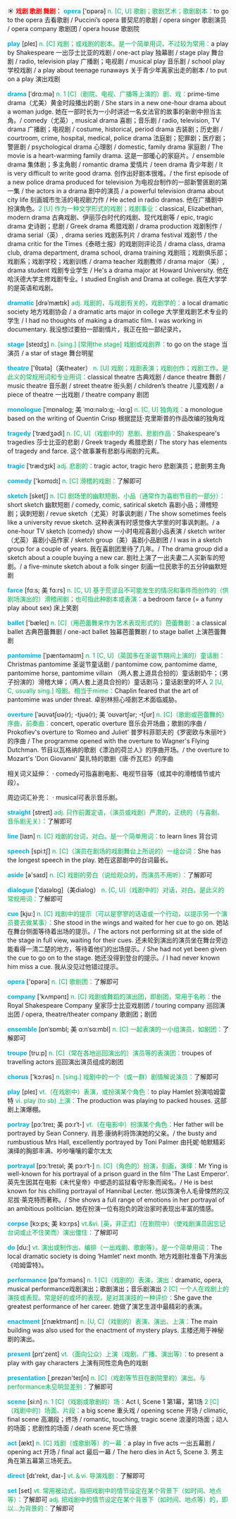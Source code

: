☀ <font color="red">**戏剧 歌剧 舞剧：**</font>
<font color="sky blue">**opera**</font> ['ɒpərə] 
<font color="#00b050">n. [C, U] 歌剧；歌剧艺术；歌剧剧本：</font>to go to the opera 去看歌剧 / Puccini’s opera 普契尼的歌剧 / opera singer 歌剧演员 / opera company 歌剧团 / opera house 歌剧院

<font color="sky blue">**play**</font> [pleɪ] 
<font color="#00b050">n. [C] 戏剧；或戏剧的剧本。是一个简单用词，不过较为常用：</font>a play by Shakespeare 一出莎士比亚的戏剧 / one-act play 独幕剧 / stage play 舞台剧 / radio, television play 广播剧；电视剧 / musical play 音乐剧 / school play 学校戏剧 / a play about teenage runaways 关于青少年离家出走的剧本 / to put on a play 演出戏剧
           
<font color="sky blue">**drama**</font> [ˈdrɑ:mə]
<font color="#00b050">n. 1 [C]（剧院、电视、广播等上演的）剧、戏：</font>prime-time drama（尤美）黄金时段播出的剧 / She stars in a new one-hour drama about a woman judge. 她在一部时长为一小时讲述一名女法官的故事的新剧中担当主角。/ comedy（尤英）, musical drama 喜剧；音乐剧 / radio, television, TV drama 广播剧；电视剧 / costume, historical, period drama 古装剧；历史剧 / courtroom, crime, hospital, medical, police drama 法庭剧；犯罪剧；医疗剧；警匪剧 / psychological drama 心理剧 / domestic, family drama 家庭剧 / The movie is a heart-warming family drama. 这是一部暖心的家庭片。/ ensemble drama 集体剧；多主角剧 / romantic drama 爱情片 / teen drama 青少年剧 / It is very difficult to write good drama. 创作出好剧本很难。/ the first episode of a new police drama produced for television 为电视台制作的一部新警匪剧的第一集 / the actors in a drama 剧中的演员 / a powerful television drama about city life 刻画城市生活的电视剧力作 / He acted in radio dramas. 他在广播剧中扮演角色。<font color="#00b050">2 [U] 作为一种文学形式的戏剧；戏剧事业：</font>classical, Elizabethan, modern drama 古典戏剧、伊丽莎白时代的戏剧、现代戏剧等 / epic, tragic drama 史诗剧；悲剧 / Greek drama 希腊戏剧 / drama production 戏剧制作 / drama serial（英）, drama series 戏剧系列片 / drama festival 戏剧节 / the drama critic for the Times《泰晤士报》的戏剧则评论员 / drama class, drama club, drama department, drama school, drama training 戏剧班；戏剧俱乐部；戏剧系；戏剧学校；戏剧训练 / drama teacher 戏剧教师 / drama major（美）, drama student 戏剧专业学生 / He's a drama major at Howard University. 他在哈沃德大学主修戏剧专业。I studied English and Drama at college. 我在大学学的是英语和戏剧。
     
<font color="sky blue">**dramatic**</font> [drəˈmætɪk]
<font color="#00b050">adj. 戏剧的，与戏剧有关的，戏剧学的：</font>a local dramatic society 地方戏剧协会 / a dramatic arts major in college 大学里戏剧艺术专业的学生 / I had no thoughts of making a dramatic film. I was working in documentary. 我没想过要拍一部剧情片，我正在拍一部纪录片。

<font color="sky blue">**stage**</font> [steɪdӡ] 
<font color="#00b050">n. [sing.] [常用the stage] 戏剧或戏剧界：</font>to go on the stage 当演员 / a star of stage 舞台明星

<font color="sky blue">**theatre**</font> ['θɪətə]（美theater）
<font color="#00b050">n. [U] 戏剧；戏剧表演；戏剧创作；戏剧工作。是此义的常规用词和专业用词：</font>classical theatre 古典戏剧 / dance theatre 舞剧 / music theatre 音乐剧 / street theatre 街头剧 / children’s theatre 儿童戏剧 / a piece of theatre 一出戏剧 / theatre company 剧团
                      
<font color="sky blue">**monologue**</font> [ˈmɒnəlɒg; 美 ˈmɑ:nəlɔ:g; -lɑ:g]
<font color="#00b050">n. [C, U] 独角戏：</font>a monologue based on the writing of Quentin Crisp 根据昆廷·克里斯普的作品改编的独角戏
 
<font color="sky blue">**tragedy**</font> [ˈtrædʒədi]
<font color="#00b050">n. [C, U]（戏剧中的）悲剧、悲剧作品：</font>Shakespeare's tragedies 莎士比亚的悲剧 / Greek tragedy 希腊悲剧 / The story has elements of tragedy and farce. 这个故事兼有悲剧与闹剧的元素。
           
<font color="sky blue">**tragic**</font> [ˈtrædʒɪk]
<font color="#00b050">adj. 悲剧的：</font>tragic actor, tragic hero 悲剧演员；悲剧男主角

<font color="sky blue">**comedy**</font> ['kɒmɪdɪ] 
<font color="#00b050">n. [C] 滑稽的戏剧：</font>了解即可
           
<font color="sky blue">**sketch**</font> [sketʃ]
<font color="#00b050">n. [C] 剧场里的幽默短剧、小品（通常作为喜剧节目的一部分）：</font>short sketch 幽默短剧 / comedy, comic, satirical sketch 喜剧小品；滑稽短剧；讽刺短剧 / revue sketch（尤英）时事讽刺剧 / The show sometimes feels like a university revue sketch. 这种表演有时感觉像大学里的时事讽刺剧。/ a one-hour TV sketch (comedy) show 一小时电视喜剧小品表演 / sketch writer（尤英）喜剧小品作家 / sketch group（美）喜剧小品剧团 / I was in a sketch group for a couple of years. 我在喜剧团里待了几年。/ The drama group did a sketch about a couple buying a new car. 剧社上演了一出夫妻二人买新车的短剧。/ a five-minute sketch about a folk singer 刻画一位民歌手的五分钟幽默短剧
           
<font color="sky blue">**farce**</font> [fɑ:s; 美 fɑ:rs]
<font color="#00b050">n. [C, U] 基于荒谬且不可能发生的情况和事件而创作的（供剧场演出的）滑稽闹剧；也可指此种剧本或表演：</font>a bedroom farce (= a funny play about sex) 床上笑剧

<font color="sky blue">**ballet**</font> ['bæleɪ] 
<font color="#00b050">n. [C]（用芭蕾舞来作为艺术表现形式的）芭蕾舞剧：</font>a classical ballet 古典芭蕾舞剧 / one-act ballet 独幕芭蕾舞剧 / to stage ballet 上演芭蕾舞剧 
           
<font color="sky blue">**pantomime**</font> [ˈpæntəmaɪm]
<font color="#00b050">n. 1 [C, U]（英国多在圣诞节期间上演的）童话剧：</font>Christmas pantomime 圣诞节童话剧 / pantomime cow, pantomime dame, pantomime horse, pantomime villain （两人套上道具合扮的）童话剧奶牛；（男子扮演的）滑稽大婶；（两人套上道具合扮的）童话剧马；童话剧里的坏人 <font color="#00b050">2 [U, C, usually sing.] 哑剧。相当于mime：</font>Chaplin feared that the art of pantomime was under threat. 卓别林担心哑剧艺术面临威胁。
           
<font color="sky blue">**overture**</font> [ˈəʊvətʃʊə(r); -tjʊə(r); 美 ˈoʊvərtʃər; -tʃʊr]
<font color="#00b050">n. [C]（歌剧或芭蕾舞的）序曲，前奏曲：</font>concert, operatic overture 音乐会开场曲；歌剧的序曲 / Prokofiev's overture to ‘Romeo and Juliet’ 普罗科菲耶夫的《罗密欧与朱丽叶》的序曲 / The programme opened with the overture to Wagner's Flying Dutchman. 节目以瓦格纳的歌剧《漂泊的荷兰人》的序曲开场。/ the overture to Mozart's 'Don Giovanni' 莫扎特的歌剧《唐·乔瓦尼》的序曲


相关词义延伸：
· comedy可指喜剧电影、电视节目等（或其中的滑稽情节或片段）。

周边词汇补充：
· musical可表示音乐剧。

<font color="sky blue">**straight**</font> [streɪt] 
<font color="#00b050">adj. 只作前置定语，（演员或戏剧）严肃的，正统的（与喜剧、音乐剧无关）：</font>了解即可

<font color="sky blue">**line**</font> [laɪn] 
<font color="#00b050">n. [C] 戏剧的台词，对白。是一个简单用词：</font>to learn lines 背台词

<font color="sky blue">**speech**</font> [spi:tʃ] 
<font color="#00b050">n. [C]（演员在剧场的戏剧舞台上所说的）一组台词：</font>She has the longest speech in the play. 她在这部剧中的台词最长。

<font color="sky blue">**aside**</font> [ə'saɪd] 
<font color="#00b050">n. [C] 戏剧的旁白（说给观众的，而演员不用听）：</font>了解即可

<font color="sky blue">**dialogue**</font> ['daɪəlɒɡ]（美dialog）
<font color="#00b050">n. [C, U]（戏剧中的）对话，对白。是此义的常规用词：</font>了解即可
           
<font color="sky blue">**cue**</font> [kju:]
<font color="#00b050">n. [C] 戏剧中的提示（可以是寥寥的话语或一个行动，以提示另一个演员要去做某事）：</font>She stood in the wings and waited for her cue to go on. 她站在舞台侧面等待着出场的提示。/ The actors not performing sit at the side of the stage in full view, waiting for their cues. 还未轮到演出的演员坐在舞台旁边能看得一清二楚的地方，等待着他们的出场提示。/ She had not yet been given the cue to go on to the stage. 她还没得到登台的提示。/ I had never known him miss a cue. 我从没见过他错过提示。
 
<font color="sky blue">**opera**</font> ['ɒpərə] 
<font color="#00b050">n. [C] 歌剧团：</font>了解即可
           
<font color="sky blue">**company**</font> ['kʌmpənɪ] 
<font color="#00b050">n. [C] 戏剧或舞蹈的演出团，即剧团，常用于名称：</font>the Royal Shakespeare Company 皇家莎士比亚戏剧团 / touring company 巡回演出团 / opera, theatre/theater company 歌剧团；剧团

<font color="sky blue">**ensemble**</font> [ɒnˈsɒmbl; 美 ɑ:nˈsɑ:mbl]
<font color="#00b050">n. [C] 一起表演的一小组演员，如剧团：</font>了解即可
           
<font color="sky blue">**troupe**</font> [tru:p]
<font color="#00b050">n. [C]（常在各地巡回演出的）演员等的表演团：</font>troupes of travelling actors 巡回演出演员组成的剧团

<font color="sky blue">**chorus**</font> ['kɔ:rəs] 
<font color="#00b050">n. [sing.] 戏剧中的一个（或一群）剧情解说演员：</font>了解即可

<font color="sky blue">**play**</font> [pleɪ] 
<font color="#00b050">vt.（在戏剧中）表演，或扮演某个角色：</font>to play Hamlet 扮演哈姆雷特 <font color="#00b050">vi. play (to sb) 上演：</font>The production was playing to packed houses. 这部剧上演爆棚。
           
<font color="sky blue">**portray**</font> [pɔ:ˈtreɪ; 美 pɔ:rˈt-]
<font color="#00b050">vt.（在电影中）扮演某个角色：</font>Her father will be portrayed by Sean Connery. 肖恩·康纳利将饰演她的父亲。/ the busty and rumbustious Mrs Hall, excellently portrayed by Toni Palmer 由托妮·帕默精彩演绎的胸部丰满、吵吵嚷嚷的霍尔太太
           
<font color="sky blue">**portrayal**</font> [pɔ:ˈtreɪəl; 美 pɔ:rˈt-]
<font color="#00b050">n. [C]（角色的）扮演，刻画，演绎：</font>Mr Ying is well-known for his portrayal of a prison guard in the film 'The Last Emperor'. 英先生因其在电影《末代皇帝》中塑造的监狱看守形象而闻名。/ He is best known for his chilling portrayal of Hannibal Lecter. 他以饰演令人毛骨悚然的汉尼拔·莱克特而著称。/ She shows a full range of emotions in her portrayal of an ambitious politician. 她在扮演一位有抱负的政治家时表现出丰富的情感。
           
<font color="sky blue">**corpse**</font> [kɔ:ps; 美 kɔ:rps]
<font color="#00b050">vt.&vi. [英，非正式]（在剧院中）（使戏剧演员因忘记台词或止不住笑而）演出僵住：</font>了解即可

<font color="sky blue">**do**</font> [du:] 
<font color="#00b050">vt. 演出或制作出、编排（一出戏剧、歌剧等）。是一个简单用词：</font>The local dramatic society is doing ‘Hamlet’ next month. 地方戏剧社准备下月演出《哈姆雷特》。

<font color="sky blue">**performance**</font> [pə'fɔ:məns] 
<font color="#00b050">n. 1 [C]（戏剧的）表演，演出：</font>dramatic, opera, musical performance戏剧演出；歌剧演出；音乐剧演出 <font color="#00b050">2 [C] 一个人在戏剧上的演技或表现。常是好的或坏的表现，是对其演技的一种评价：</font>She gave the greatest performance of her career. 她做了演艺生涯中最精彩的表演。
           
<font color="sky blue">**enactment**</font> [ɪˈnæktmənt]
<font color="#00b050">n. [U, C]（戏剧的）表演、演出、上演：</font>The main building was also used for the enactment of mystery plays. 主楼还用于神秘剧的演出。

<font color="sky blue">**present**</font> [prɪ'zent] 
<font color="#00b050">vt.（面向公众）上演（戏剧、广播、演出等）：</font>to present a play with gay characters 上演有同性恋角色的戏剧

<font color="sky blue">**presentation**</font> [͵prezən'teɪʃn] 
<font color="#00b050">n. [C]（戏剧等节目在剧院里的）演出。与performance未见明显差别：</font>了解即可

<font color="sky blue">**scene**</font> [si:n] 
<font color="#00b050">n. 1 [C]（戏剧或歌剧的）场：</font>Act I, Scene 1 第1幕，第1场 <font color="#00b050">2 [C]（戏剧中的）场面、片段：</font>a big scene 重头戏 / opening scene 开场 / climatic, final scene 高潮段；终场 / romantic, touching, tragic scene 浪漫的场面；动人的场面；悲剧性的场面 / death scene 死亡场景

<font color="sky blue">**act**</font> [ækt] 
<font color="#00b050">n. [C] 戏剧（或歌剧等）的一幕：</font>a play in five acts 一出五幕剧 / opening act 开场 / final act 最后一幕 / The hero dies in Act 5, Scene 3. 男主角在第五幕第三场死去。

<font color="sky blue">**direct**</font> [dɪ'rekt, daɪ-] 
<font color="#00b050">vt.＆vi. 导演戏剧：</font>了解即可

<font color="sky blue">**set**</font> [set] 
<font color="#00b050">vt. 常用被动式，指把戏剧中的情节设定在某个背景下（如时间、地点等）：</font>了解即可 <font color="#00b050">adj. 把戏剧中的情节设定在某个背景下（如时间、地点等）的，即以…为背景的：</font>了解即可
